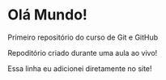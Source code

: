 # Olá Mundo!
 Prímeiro repositório do curso de Git e GitHub

 Repoditório criado durante uma aula ao vivo! 

Essa linha eu adicionei diretamente no site!
